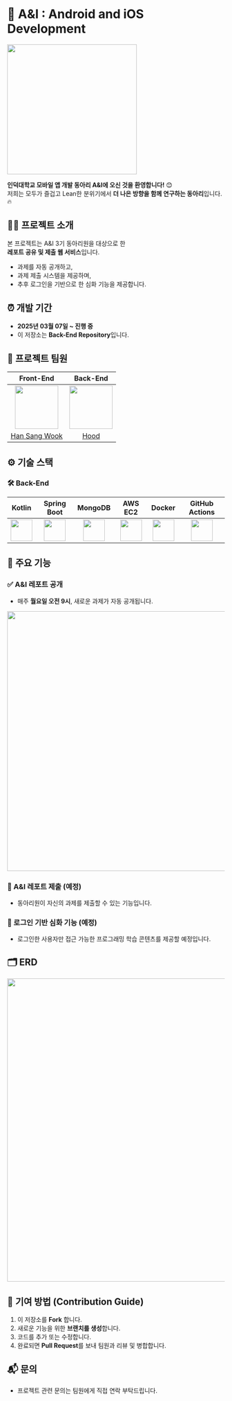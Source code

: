 # 📱 A&I : Android and iOS Development

<img src="https://github.com/user-attachments/assets/b98d32a0-7f19-4112-89d7-81cb4c9ec86a" width="300"/>


**인덕대학교 모바일 앱 개발 동아리 A&I에 오신 것을 환영합니다!** 😊  
저희는 모두가 즐겁고 Lean한 분위기에서 **더 나은 방향을 함께 연구하는 동아리**입니다. 🔥

## 👨‍🏫 프로젝트 소개

본 프로젝트는 A&I 3기 동아리원을 대상으로 한  
**레포트 공유 및 제출 웹 서비스**입니다.

- 과제를 자동 공개하고,
- 과제 제출 시스템을 제공하며,
- 추후 로그인을 기반으로 한 심화 기능을 제공합니다.

## ⏰ 개발 기간

- **2025년 03월 07일 ~ 진행 중**
- 이 저장소는 **Back-End Repository**입니다.


## 👥 프로젝트 팀원

| Front-End | Back-End |
|:--:|:--:|
| <img src="https://github.com/user-attachments/assets/3e22107e-3e30-44d5-8d4a-61cfbab8eac2" width="100"/> | <img src="https://github.com/user-attachments/assets/a51e908a-f9ca-4819-a36a-5f26da14a3aa" width="100"/> |
| [Han Sang Wook](https://github.com/SangWook16074) | [Hood](https://github.com/stdiodh) |


## ⚙️ 기술 스택

### 🛠 Back-End

| Kotlin | Spring Boot | MongoDB | AWS EC2 | Docker | GitHub Actions |
|:--:|:--:|:--:|:--:|:--:|:--:|
| <img src="https://github.com/user-attachments/assets/80ae7152-6b52-477e-bee7-504e46119af2" width="50"/> | <img src="https://github.com/user-attachments/assets/f0a5c7a5-1ea5-486f-884e-f404e227f9d4" width="50"/> | <img src="https://github.com/user-attachments/assets/b1e27d13-222d-47f0-b25a-98d975283be3" width="50"/> | <img src="https://github.com/user-attachments/assets/1e5aaa79-0a47-4e20-9023-6ebd930d1716" width="50"/> | <img src="https://github.com/user-attachments/assets/8531285b-ac7a-43c5-a856-7dd15bbf1ed5" width="50"/> | <img src="https://simpleicons.org/icons/githubactions.svg" width="50"/> |


## 📌 주요 기능

### ✅ A&I 레포트 공개
- 매주 **월요일 오전 9시**, 새로운 과제가 자동 공개됩니다.  
<img src="https://github.com/user-attachments/assets/df2c1775-4304-4e62-a109-3cf1e638d72c" width="600"/>

### 📝 A&I 레포트 제출 (예정)
- 동아리원이 자신의 과제를 제출할 수 있는 기능입니다.

### 🔐 로그인 기반 심화 기능 (예정)
- 로그인한 사용자만 접근 가능한 프로그래밍 학습 콘텐츠를 제공할 예정입니다.

## 🗂️ ERD

<img src="https://github.com/user-attachments/assets/53ebb10d-c39b-45c6-b9cd-667789f0268c" width="700"/>


## 📢 기여 방법 (Contribution Guide)

1. 이 저장소를 **Fork** 합니다.
2. 새로운 기능을 위한 **브랜치를 생성**합니다.
3. 코드를 추가 또는 수정합니다.
4. 완료되면 **Pull Request**를 보내 팀원과 리뷰 및 병합합니다.


## 📬 문의

- 프로젝트 관련 문의는 팀원에게 직접 연락 부탁드립니다.
